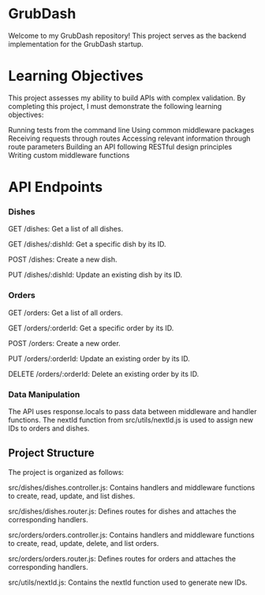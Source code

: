 # GrubDash
Welcome to my GrubDash repository! This project serves as the backend implementation for the GrubDash startup.

# Learning Objectives
This project assesses my ability to build APIs with complex validation. By completing this project, I must demonstrate the following learning objectives:

Running tests from the command line
Using common middleware packages
Receiving requests through routes
Accessing relevant information through route parameters
Building an API following RESTful design principles
Writing custom middleware functions

# API Endpoints
### Dishes

GET /dishes: Get a list of all dishes.

GET /dishes/:dishId: Get a specific dish by its ID.

POST /dishes: Create a new dish.

PUT /dishes/:dishId: Update an existing dish by its ID.

### Orders

GET /orders: Get a list of all orders.

GET /orders/:orderId: Get a specific order by its ID.

POST /orders: Create a new order.

PUT /orders/:orderId: Update an existing order by its ID.

DELETE /orders/:orderId: Delete an existing order by its ID.

### Data Manipulation
The API uses response.locals to pass data between middleware and handler functions.
The nextId function from src/utils/nextId.js is used to assign new IDs to orders and dishes.

## Project Structure
The project is organized as follows:

src/dishes/dishes.controller.js: Contains handlers and middleware functions to create, read, update, and list dishes.

src/dishes/dishes.router.js: Defines routes for dishes and attaches the corresponding handlers.

src/orders/orders.controller.js: Contains handlers and middleware functions to create, read, update, delete, and list orders.

src/orders/orders.router.js: Defines routes for orders and attaches the corresponding handlers.

src/utils/nextId.js: Contains the nextId function used to generate new IDs.
